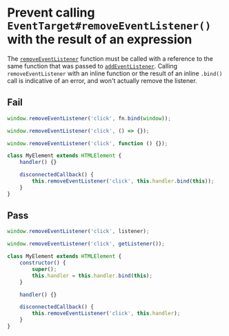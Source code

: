 # Prevent calling `EventTarget#removeEventListener()` with the result of an expression

<!-- Do not manually modify RULE_NOTICE part -->
<!-- RULE_NOTICE_START -->
<!-- RULE_NOTICE_END -->

The [`removeEventListener`](https://developer.mozilla.org/en-US/docs/Web/API/EventTarget/removeEventListener) function must be called with a reference to the same function that was passed to [`addEventListener`](https://developer.mozilla.org/en-US/docs/Web/API/EventTarget/addEventListener). Calling `removeEventListener` with an inline function or the result of an inline `.bind()` call is indicative of an error, and won't actually remove the listener.

## Fail

```js
window.removeEventListener('click', fn.bind(window));
```

```js
window.removeEventListener('click', () => {});
```

```js
window.removeEventListener('click', function () {});
```

```js
class MyElement extends HTMLElement {
	handler() {}

	disconnectedCallback() {
		this.removeEventListener('click', this.handler.bind(this));
	}
}
```

## Pass

```js
window.removeEventListener('click', listener);
```

```js
window.removeEventListener('click', getListener());
```

```js
class MyElement extends HTMLElement {
	constructor() {
		super();
		this.handler = this.handler.bind(this);
	}

	handler() {}

	disconnectedCallback() {
		this.removeEventListener('click', this.handler);
	}
}
```
